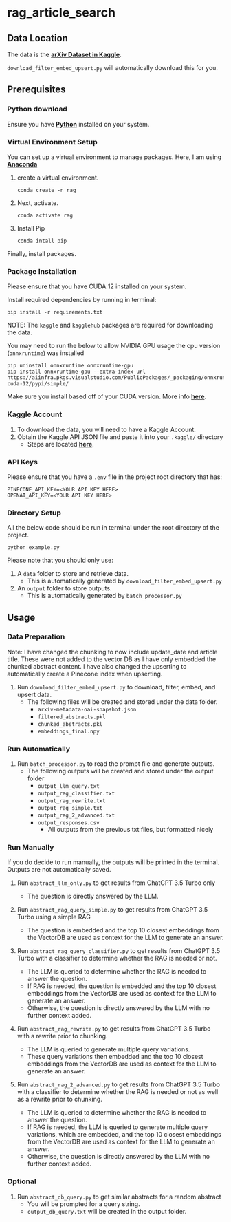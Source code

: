 # rag_article_search


## Data Location
The data is the **[arXiv Dataset in Kaggle](https://www.kaggle.com/datasets/Cornell-University/arxiv)**.

`download_filter_embed_upsert.py` will automatically download this for you.

## Prerequisites
### Python download
Ensure you have **[Python](https://www.python.org/downloads/)** installed on your system.

### Virtual Environment Setup
You can set up a virtual environment to manage packages. Here, I am using **[Anaconda](https://docs.conda.io/projects/conda/en/stable/user-guide/install/index.html)**
1. create a virtual environment.
    ```
    conda create -n rag
    ```
2. Next, activate.
    ```
    conda activate rag
    ```
3. Install Pip
    ```
    conda intall pip
    ```

Finally, install packages.

### Package Installation
Please ensure that you have CUDA 12 installed on your system. 

Install required dependencies by running in terminal:
```
pip install -r requirements.txt
```
NOTE: The `kaggle` and `kagglehub` packages are required for downloading the data.

You may need to run the below to allow NVIDIA GPU usage the cpu version (`onnxruntime`) was installed
```
pip uninstall onnxruntime onnxruntime-gpu
pip install onnxruntime-gpu --extra-index-url https://aiinfra.pkgs.visualstudio.com/PublicPackages/_packaging/onnxruntime-cuda-12/pypi/simple/
```
Make sure you install based off of your CUDA version. More info **[here](https://onnxruntime.ai/docs/install/)**.

### Kaggle Account
1. To download the data, you will need to have a Kaggle Account.
2. Obtain the Kaggle API JSON file and paste it into your `.kaggle/` directory
    - Steps are located **[here](https://www.kaggle.com/docs/api#authentication)**.

### API Keys
Please ensure that you have a `.env` file in the project root directory that has:
```
PINECONE_API_KEY=<YOUR API KEY HERE>
OPENAI_API_KEY=<YOUR API KEY HERE>
```

### Directory Setup
All the below code should be run in terminal under the root directory of the project.
```
python example.py
```

Please note that you should only use:
1. A `data` folder to store and retrieve data.
    - This is automatically generated by `download_filter_embed_upsert.py`
2. An `output` folder to store outputs.
    - This is automatically generated by `batch_processor.py`

## Usage
### Data Preparation
Note: I have changed the chunking to now include update_date and article title. These were not added to the vector DB as I have only embedded the chunked abstract content. I have also changed the upserting to automatically create a Pinecone index when upserting.

1. Run `download_filter_embed_upsert.py` to download, filter, embed, and upsert data.
    - The following files will be created and stored under the data folder.
        - `arxiv-metadata-oai-snapshot.json`
        - `filtered_abstracts.pkl`
        - `chunked_abstracts.pkl`
        - `embeddings_final.npy`

### Run Automatically
1. Run `batch_processor.py` to read the prompt file and generate outputs.
    - The following outputs will be created and stored under the output folder
        - `output_llm_query.txt`
        - `output_rag_classifier.txt`
        - `output_rag_rewrite.txt`
        - `output_rag_simple.txt`
        - `output_rag_2_advanced.txt`
        - `output_responses.csv`
            - All outputs from the previous txt files, but formatted nicely

### Run Manually
If you do decide to run manually, the outputs will be printed in the terminal. Outputs are not automatically saved.

1. Run `abstract_llm_only.py` to get results from ChatGPT 3.5 Turbo only
    - The question is directly answered by the LLM.

2. Run `abstract_rag_query_simple.py` to get results from ChatGPT 3.5 Turbo using a simple RAG
    - The question is embedded and the top 10 closest embeddings from the VectorDB are used as context for the LLM to generate an answer.

3. Run `abstract_rag_query_classifier.py` to get results from ChatGPT 3.5 Turbo with a classifier to determine whether the RAG is needed or not.
    - The LLM is queried to determine whether the RAG is needed to answer the question.
    - If RAG is needed, the question is embedded and the top 10 closest embeddings from the VectorDB are used as context for the LLM to generate an answer.
    - Otherwise, the question is directly answered by the LLM with no further context added.

4. Run `abstract_rag_rewrite.py` to get results from ChatGPT 3.5 Turbo with a rewrite prior to chunking.
    - The LLM is queried to generate multiple query variations.
    - These query variations then embedded and the top 10 closest embeddings from the VectorDB are used as context for the LLM to generate an answer.

5. Run `abstract_rag_2_advanced.py` to get results from ChatGPT 3.5 Turbo with a classifier to determine whether the RAG is needed or not as well as a rewrite prior to chunking.
    - The LLM is queried to determine whether the RAG is needed to answer the question.
    - If RAG is needed, the LLM is queried to generate multiple query variations, which are embedded, and the top 10 closest embeddings from the VectorDB are used as context for the LLM to generate an answer.
    - Otherwise, the question is directly answered by the LLM with no further context added.

### Optional
1. Run `abstract_db_query.py` to get similar abstracts for a random abstract
    - You will be prompted for a query string.
    - `output_db_query.txt` will be created in the output folder.
